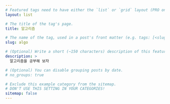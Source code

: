 ```yaml
---
# Featured tags need to have either the `list` or `grid` layout (PRO only).
layout: list

# The title of the tag's page.
title: 알고리즘

# The name of the tag, used in a post's front matter (e.g. tags: [<slug>]).
slug: algo

# (Optional) Write a short (~150 characters) description of this featured tag.
description: >
  알고리즘을 공부해 보자

# (Optional) You can disable grouping posts by date.
# no_groups: true

# Exclude this example category from the sitemap.
# DON'T USE THIS SETTING IN YOUR CATEGORIES!
sitemap: false
---
```

